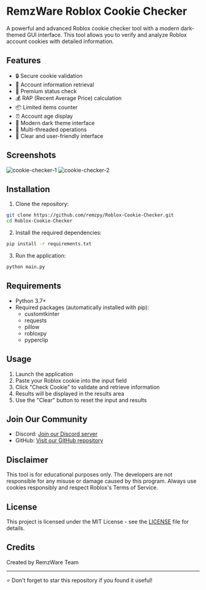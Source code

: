 # RemzWare Roblox Cookie Checker

A powerful and advanced Roblox cookie checker tool with a modern dark-themed GUI interface. This tool allows you to verify and analyze Roblox account cookies with detailed information.

## Features

- 🔒 Secure cookie validation
- 👤 Account information retrieval
- 💎 Premium status check
- 💰 RAP (Recent Average Price) calculation
- 📦 Limited items counter
- ⏰ Account age display
- 🎨 Modern dark theme interface
- 🚀 Multi-threaded operations
- 🧹 Clear and user-friendly interface

## Screenshots

![cookie-checker-1](https://github.com/user-attachments/assets/21f516bb-44a0-40ca-8134-73537083f0bd)
![cookie-checker-2](https://github.com/user-attachments/assets/0951c2c2-8a5e-4caf-89b9-84513f3247b3)


## Installation

1. Clone the repository:
```bash
git clone https://github.com/remzpy/Roblox-Cookie-Checker.git
cd Roblox-Cookie-Checker
```

2. Install the required dependencies:
```bash
pip install -r requirements.txt
```

3. Run the application:
```bash
python main.py
```

## Requirements

- Python 3.7+
- Required packages (automatically installed with pip):
  - customtkinter
  - requests
  - pillow
  - robloxpy
  - pyperclip

## Usage

1. Launch the application
2. Paste your Roblox cookie into the input field
3. Click "Check Cookie" to validate and retrieve information
4. Results will be displayed in the results area
5. Use the "Clear" button to reset the input and results

## Join Our Community

- Discord: [Join our Discord server](https://discord.gg/fS4YtgK6Be)
- GitHub: [Visit our GitHub repository](https://github.com/remzpy/Roblox-Cookie-Checker)

## Disclaimer

This tool is for educational purposes only. The developers are not responsible for any misuse or damage caused by this program. Always use cookies responsibly and respect Roblox's Terms of Service.

## License

This project is licensed under the MIT License - see the [LICENSE](LICENSE) file for details.

## Credits

Created by RemzWare Team

---
⭐ Don't forget to star this repository if you found it useful! 
